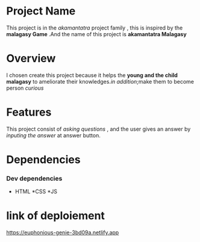 # Project Name
  This project is in the *akamantatra* project family ,
  this is inspired by the **malagasy Game** .And 
  the name of this project is **akamantatra Malagasy**


# Overview
   I chosen create this project  because it helps the 
   **young and the child malagasy** to ameliorate their 
   knowledges.*in addition*;make them to become person *curious*


# Features 
   This project consist of *asking questions* ,
   and the user gives an answer by *inputing the answer*
  at answer button.


# Dependencies
  ### Dev dependencies
  * HTML
  *CSS
  *JS
  # link of deploiement
https://euphonious-genie-3bd09a.netlify.app